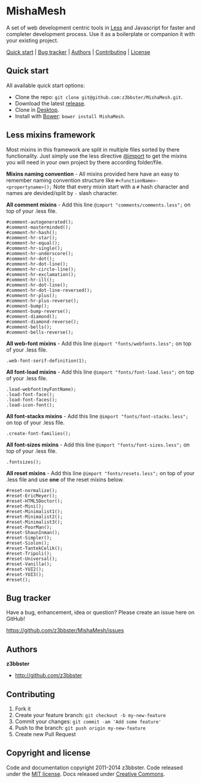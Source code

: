 # MishaMesh

A set of web development centric tools in [Less](http://lesscss.org) and Javascript for faster and completer development process. Use it as a boilerplate or companion it with your existing project.

[Quick start](#quick-start) | [Bug tracker](#bug-tracker) | [Authors](#authors) | [Contributing](#contributing) | [License](#copyright-and-license)

## Quick start

All available quick start options: 

+ Clone the repo: `git clone git@github.com:z3bbster/MishaMesh.git`.
+ Download the latest [release](https://github.com/z3bbster/MishaMesh/zipball/master).
+ Clone in [Desktop](github-windows://openRepo/https://github.com/z3bbster/MishaMesh).
+ Install with [Bower](http://bower.io): `bower install MishaMesh`.

## Less mixins framework

Most mixins in this framework are split in multiple files sorted by there functionality. Just simply use the less directive [@import](http://lesscss.org/features/#import-directives-feature) to get the mixins you will need in your own project by there according folder/file.

**Mixins naming convention** - All mixins provided here have an easy to remember naming convention structure like ```#<functionName>-<propertyname>();``` Note that every mixin start with a ```#``` hash character and names are devided/split by ```-``` slash character.

**All comment mixins** - Add this line ```@import "comments/comments.less";``` on top of your .less file.

	#comment-autogenerated();
	#comment-masterminded();
	#comment-hr-hash();
	#comment-hr-star();
	#comment-hr-equal();
	#comment-hr-single();
	#comment-hr-underscore();
	#comment-hr-dot();
	#comment-hr-dot-line();
	#comment-hr-circle-line();
	#comment-hr-exclamation();
	#comment-hr-ill();
	#comment-hr-dot-line();
	#comment-hr-dot-line-reversed();
	#comment-hr-plus();
	#comment-hr-plus-reverse();
	#comment-bump();
	#comment-bump-reverse();
	#comment-diamond();
	#comment-diamond-reverse();
	#comment-bells();
	#comment-bells-reverse();

**All web-font mixins** - Add this line ```@import "fonts/webfonts.less";``` on top of your .less file.
	
	.web-font-serif-definition(1);

**All font-load mixins** - Add this line ```@import "fonts/font-load.less";``` on top of your .less file.

	.load-webfont(myFontName);
	.load-font-face();
	.load-font-faces();
	.load-icon-font();

**All font-stacks mixins** - Add this line ```@import "fonts/font-stacks.less";``` on top of your .less file.

	.create-font-families();

**All font-sizes mixins** - Add this line ```@import "fonts/font-sizes.less";``` on top of your .less file.

	.fontsizes();
	
**All reset mixins** - Add this line ```@import "fonts/resets.less";``` on top of your .less file and use **one** of the reset mixins below.

	#reset-normalize();
	#reset-EricMeyer();
	#reset-HTML5Doctor();
	#reset-Mini();
	#reset-Minimalist1();
	#reset-Minimalist2();
	#reset-Minimalist3();
	#reset-PoorMan();
	#reset-ShaunInman();
	#reset-Simpler();
	#reset-Siolon();
	#reset-TantekCelik();
	#reset-Tripoli();
	#reset-Universal();
	#reset-Vanilla();
	#reset-YUI2();
	#reset-YUI3();
	#reset();

## Bug tracker

Have a bug, enhancement, idea or question? Please create an issue here on GitHub!

https://github.com/z3bbster/MishaMesh/issues

## Authors

**z3bbster**

+ http://github.com/z3bbster

## Contributing

1. Fork it
2. Create your feature branch: `git checkout -b my-new-feature`
3. Commit your changes: `git commit -am 'Add some feature'`
4. Push to the branch: `git push origin my-new-feature`
5. Create new Pull Request

## Copyright and license

Code and documentation copyright 2011-2014 z3bbster. Code released under the [MIT license](https://github.com/twbs/bootstrap/blob/master/LICENSE). Docs released under [Creative Commons](https://github.com/twbs/bootstrap/blob/master/docs/LICENSE).